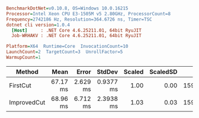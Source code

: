 ``` ini

BenchmarkDotNet=v0.10.8, OS=Windows 10.0.16215
Processor=Intel Xeon CPU E3-1505M v5 2.80GHz, ProcessorCount=8
Frequency=2742186 Hz, Resolution=364.6726 ns, Timer=TSC
dotnet cli version=1.0.4
  [Host]     : .NET Core 4.6.25211.01, 64bit RyuJIT
  Job-WRHAKV : .NET Core 4.6.25211.01, 64bit RyuJIT

Platform=X64  Runtime=Core  InvocationCount=10  
LaunchCount=2  TargetCount=3  UnrollFactor=5  
WarmupCount=1  

```
 |      Method |     Mean |    Error |    StdDev | Scaled | ScaledSD |      Gen 0 |    Gen 1 |    Gen 2 | Allocated |
 |------------ |---------:|---------:|----------:|-------:|---------:|-----------:|---------:|---------:|----------:|
 |    FirstCut | 67.17 ms | 2.629 ms | 0.9377 ms |   1.00 |     0.00 | 15900.0000 | 500.0000 | 300.0000 |  75.27 MB |
 | ImprovedCut | 68.96 ms | 6.712 ms | 2.3938 ms |   1.03 |     0.03 | 15900.0000 | 500.0000 | 300.0000 |  75.27 MB |
